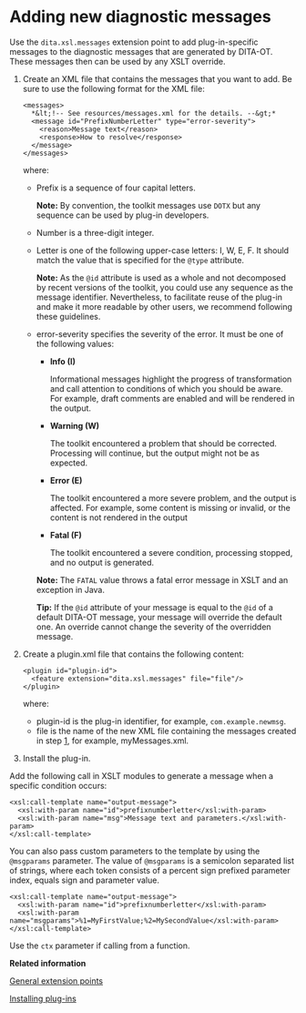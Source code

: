 # Adding new diagnostic messages

Use the `dita.xsl.messages` extension point to add plug-in-specific messages to the diagnostic messages that are generated by DITA-OT. These messages then can be used by any XSLT override.

1.  Create an XML file that contains the messages that you want to add. Be sure to use the following format for the XML file:

    ```
    <messages>
      *&lt;!-- See resources/messages.xml for the details. --&gt;*
      <message id="PrefixNumberLetter" type="error-severity">
        <reason>Message text</reason>
        <response>How to resolve</response>
      </message>
    </messages>
    ```

    where:

    -   Prefix is a sequence of four capital letters.

        **Note:** By convention, the toolkit messages use `DOTX` but any sequence can be used by plug-in developers.

    -   Number is a three-digit integer.
    -   Letter is one of the following upper-case letters: I, W, E, F. It should match the value that is specified for the `@type` attribute.

        **Note:** As the `@id` attribute is used as a whole and not decomposed by recent versions of the toolkit, you could use any sequence as the message identifier. Nevertheless, to facilitate reuse of the plug-in and make it more readable by other users, we recommend following these guidelines.

    -   error-severity specifies the severity of the error. It must be one of the following values:

        -   **Info \(I\)**

            Informational messages highlight the progress of transformation and call attention to conditions of which you should be aware. For example, draft comments are enabled and will be rendered in the output.

        -   **Warning \(W\)**

            The toolkit encountered a problem that should be corrected. Processing will continue, but the output might not be as expected.

        -   **Error \(E\)**

            The toolkit encountered a more severe problem, and the output is affected. For example, some content is missing or invalid, or the content is not rendered in the output

        -   **Fatal \(F\)**

            The toolkit encountered a severe condition, processing stopped, and no output is generated.

        **Note:** The `FATAL` value throws a fatal error message in XSLT and an exception in Java.

        **Tip:** If the `@id` attribute of your message is equal to the `@id` of a default DITA-OT message, your message will override the default one. An override cannot change the severity of the overridden message.

2.  Create a plugin.xml file that contains the following content:

    ```
    <plugin id="plugin-id">
      <feature extension="dita.xsl.messages" file="file"/>
    </plugin>
    ```

    where:

    -   plugin-id is the plug-in identifier, for example, `com.example.newmsg`.
    -   file is the name of the new XML file containing the messages created in step [1](plugin-messages.md#step_create-message-xml), for example, myMessages.xml.
3.  Install the plug-in.


Add the following call in XSLT modules to generate a message when a specific condition occurs:

```
<xsl:call-template name="output-message">
  <xsl:with-param name="id">prefixnumberletter</xsl:with-param>
  <xsl:with-param name="msg">Message text and parameters.</xsl:with-param>
</xsl:call-template>
```

You can also pass custom parameters to the template by using the `@msgparams` parameter. The value of `@msgparams` is a semicolon separated list of strings, where each token consists of a percent sign prefixed parameter index, equals sign and parameter value.

```
<xsl:call-template name="output-message">
  <xsl:with-param name="id">prefixnumberletter</xsl:with-param>
  <xsl:with-param name="msgparams">%1=MyFirstValue;%2=MySecondValue</xsl:with-param>
</xsl:call-template>
```

Use the `ctx` parameter if calling from a function.

**Related information**  


[General extension points](../extension-points/plugin-extension-points-general.md)

[Installing plug-ins](../topics/plugins-installing.md)

